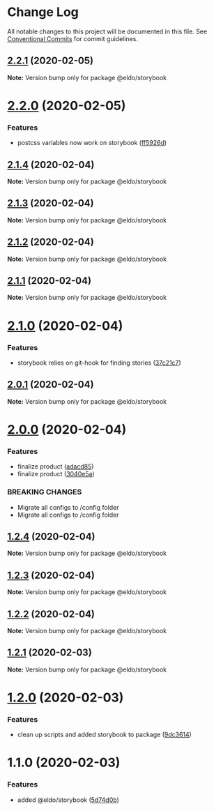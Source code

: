 # Change Log

All notable changes to this project will be documented in this file.
See [Conventional Commits](https://conventionalcommits.org) for commit guidelines.

## [2.2.1](https://github.com/Lilmortal/eldo/compare/@eldo/storybook@2.2.0...@eldo/storybook@2.2.1) (2020-02-05)

**Note:** Version bump only for package @eldo/storybook





# [2.2.0](https://github.com/Lilmortal/eldo/compare/@eldo/storybook@2.1.4...@eldo/storybook@2.2.0) (2020-02-05)


### Features

* postcss variables now work on storybook ([ff5926d](https://github.com/Lilmortal/eldo/commit/ff5926d2ffa985c86e80e131a2af0aa88fab51a2))





## [2.1.4](https://github.com/Lilmortal/eldo/compare/@eldo/storybook@2.1.3...@eldo/storybook@2.1.4) (2020-02-04)

**Note:** Version bump only for package @eldo/storybook





## [2.1.3](https://github.com/Lilmortal/eldo/compare/@eldo/storybook@2.1.2...@eldo/storybook@2.1.3) (2020-02-04)

**Note:** Version bump only for package @eldo/storybook





## [2.1.2](https://github.com/Lilmortal/eldo/compare/@eldo/storybook@2.1.1...@eldo/storybook@2.1.2) (2020-02-04)

**Note:** Version bump only for package @eldo/storybook





## [2.1.1](https://github.com/Lilmortal/eldo/compare/@eldo/storybook@2.1.0...@eldo/storybook@2.1.1) (2020-02-04)

**Note:** Version bump only for package @eldo/storybook





# [2.1.0](https://github.com/Lilmortal/eldo/compare/@eldo/storybook@2.0.1...@eldo/storybook@2.1.0) (2020-02-04)


### Features

* storybook relies on git-hook for finding stories ([37c21c7](https://github.com/Lilmortal/eldo/commit/37c21c7ba1b2ee10f850249062d805a17e2c4337))





## [2.0.1](https://github.com/Lilmortal/eldo/compare/@eldo/storybook@2.0.0...@eldo/storybook@2.0.1) (2020-02-04)

**Note:** Version bump only for package @eldo/storybook





# [2.0.0](https://github.com/Lilmortal/eldo/compare/@eldo/storybook@1.2.4...@eldo/storybook@2.0.0) (2020-02-04)


### Features

* finalize product ([adacd85](https://github.com/Lilmortal/eldo/commit/adacd857ef64ad3ecf39578e5008b507a331f703))
* finalize product ([3040e5a](https://github.com/Lilmortal/eldo/commit/3040e5a35a665859f0b74870a6c7544db64ed399))


### BREAKING CHANGES

* Migrate all configs to /config folder
* Migrate all configs to /config folder





## [1.2.4](https://github.com/Lilmortal/eldo/compare/@eldo/storybook@1.2.3...@eldo/storybook@1.2.4) (2020-02-04)

**Note:** Version bump only for package @eldo/storybook





## [1.2.3](https://github.com/Lilmortal/eldo/compare/@eldo/storybook@1.2.2...@eldo/storybook@1.2.3) (2020-02-04)

**Note:** Version bump only for package @eldo/storybook





## [1.2.2](https://github.com/Lilmortal/eldo/compare/@eldo/storybook@1.2.1...@eldo/storybook@1.2.2) (2020-02-04)

**Note:** Version bump only for package @eldo/storybook





## [1.2.1](https://github.com/Lilmortal/eldo/compare/@eldo/storybook@1.2.0...@eldo/storybook@1.2.1) (2020-02-03)

**Note:** Version bump only for package @eldo/storybook





# [1.2.0](https://github.com/Lilmortal/eldo/compare/@eldo/storybook@1.1.0...@eldo/storybook@1.2.0) (2020-02-03)


### Features

* clean up scripts and added storybook to package ([9dc3614](https://github.com/Lilmortal/eldo/commit/9dc361414d2c20193e779eb908c218479f53e0cd))





# 1.1.0 (2020-02-03)


### Features

* added @eldo/storybook ([5d74d0b](https://github.com/Lilmortal/eldo/commit/5d74d0bb05c7b11f7ff31469366b85b2566661a3))

